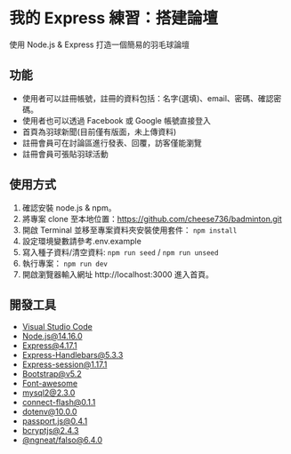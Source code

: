 # 我的 Express 練習：搭建論壇

使用 Node.js & Express 打造一個簡易的羽毛球論壇

## 功能

- 使用者可以註冊帳號，註冊的資料包括：名字(選填)、email、密碼、確認密碼。
- 使用者也可以透過 Facebook 或 Google 帳號直接登入
- 首頁為羽球新聞(目前僅有版面，未上傳資料)
- 註冊會員可在討論區進行發表、回覆，訪客僅能瀏覽
- 註冊會員可張貼羽球活動

## 使用方式

1. 確認安裝 node.js & npm。
2. 將專案 clone 至本地位置：https://github.com/cheese736/badminton.git
3. 開啟 Terminal 並移至專案資料夾安裝使用套件： `npm install`
4. 設定環境變數請參考.env.example
5. 寫入種子資料/清空資料: `npm run seed` / `npm run unseed`
6. 執行專案： `npm run dev`
7. 開啟瀏覽器輸入網址 http://localhost:3000 進入首頁。

## 開發工具

- [Visual Studio Code](https://visualstudio.microsoft.com/zh-hant/)
- [Node.js@14.16.0](https://nodejs.org/en/)
- [Express@4.17.1](https://www.npmjs.com/package/express)
- [Express-Handlebars@5.3.3](https://www.npmjs.com/package/express-handlebars)
- [Express-session@1.17.1](https://www.npmjs.com/package/express-session)
- [Bootstrap@v5.2](https://getbootstrap.com/)
- [Font-awesome](https://fontawesome.com/)
- [mysql2@2.3.0](https://www.npmjs.com/package/mysql2)
- [connect-flash@0.1.1](https://www.npmjs.com/package/connect-flash)
- [dotenv@10.0.0](https://www.npmjs.com/package/dotenv)
- [passport.js@0.4.1](https://www.passportjs.org)
- [bcryptjs@2.4.3](https://www.npmjs.com/package/bcrypt)
- [@ngneat/falso@6.4.0](https://www.npmjs.com/package/@ngneat/falso)
